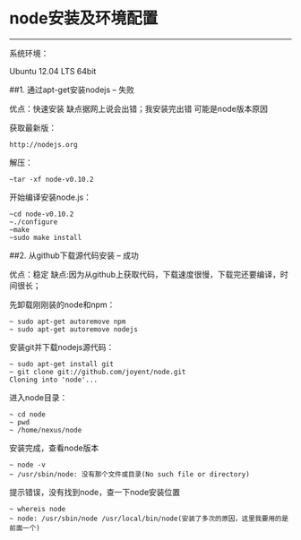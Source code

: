 # node安装及环境配置

------
系统环境：

Ubuntu 12.04 LTS 64bit

##1. 通过apt-get安装nodejs – 失败

优点：快速安装 缺点据网上说会出错；我安装完出错 可能是node版本原因

获取最新版：

    http://nodejs.org
    
解压：

    ~tar -xf node-v0.10.2 
    
开始编译安装node.js：

    ~cd node-v0.10.2
    ~./configure
    ~make
    ~sudo make install 
    
##2. 从github下载源代码安装 – 成功

优点：稳定 缺点:因为从github上获取代码，下载速度很慢，下载完还要编译，时间很长；

先卸载刚刚装的node和npm： 

    ~ sudo apt-get autoremove npm
    ~ sudo apt-get autoremove nodejs
    
安装git并下载nodejs源代码： 

    ~ sudo apt-get install git
    ~ git clone git://github.com/joyent/node.git
    Cloning into 'node'...
    
进入node目录： 

    ~ cd node
    ~ pwd
    ~ /home/nexus/node 
    
安装完成，查看node版本

    ~ node -v
    ~ /usr/sbin/node: 没有那个文件或目录(No such file or directory)
    
提示错误，没有找到node，查一下node安装位置

    ~ whereis node
    ~ node: /usr/sbin/node /usr/local/bin/node(安装了多次的原因，这里我要用的是前面一个)

    
